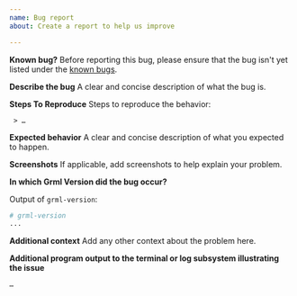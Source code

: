 ```yaml
---
name: Bug report
about: Create a report to help us improve

---
```


**Known bug?**
Before reporting this bug, please ensure that the bug isn't yet listed under the [known bugs](https://grml.org/bugs/known/).

**Describe the bug**
A clear and concise description of what the bug is.

**Steps To Reproduce**
Steps to reproduce the behavior:
```
 > …
```

**Expected behavior**
A clear and concise description of what you expected to happen.

**Screenshots**
If applicable, add screenshots to help explain your problem.

**In which Grml Version did the bug occur?**
<!-- Please consider reproducing this bug with a Daily Grml Snapshot: https://grml.org/daily/ -->

Output of `grml-version`:
```sh
# grml-version
...
```

**Additional context**
Add any other context about the problem here.

**Additional program output to the terminal or log subsystem illustrating the issue**

<!-- Please paste relevant program terminal or journal output here. For very
     long copy/pasted data consider using a service like
     https://gist.github.com/ or https://paste.debian.net/.
     Where copy/paste is not possible (for example early boot or late
     shutdown), a photo of the screen might do too, but text is always much
     preferred. -->

```text
…
